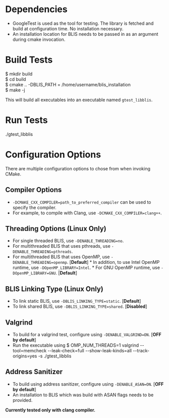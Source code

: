 # Dependencies
* GoogleTest is used as the tool for testing. The library is fetched and build at configuration time. No installation necessary. 
* An installation location for BLIS needs to be passed in as an argument during cmake invocation.

# Build Tests
$ mkdir build\
$ cd build\
$ cmake .. -DBLIS_PATH = /home/username/blis_installation\
$ make -j

This will build all executables into an executable named `gtest_libblis`.

# Run Tests
./gtest_libblis

# Configuration Options
There are multiple configuration options to chose from when invoking CMake. 

## Compiler Options
* `-DCMAKE_CXX_COMPILER=path_to_preferred_compiler` can be used to specify the compiler.
* For example, to compile with Clang, use `-DCMAKE_CXX_COMPILER=clang++`.

## Threading Options (Linux Only)
* For single threaded BLIS, use `-DENABLE_THREADING=no`.
* For multithreaded BLIS that uses pthreads, use `-DENABLE_THREADING=pthreads`.
* For multithreaded BLIS that uses OpenMP, use `-DENABLE_THREADING=openmp`. [**Default**]
      * In addition, to use Intel OpenMP runtime, use `-DOpenMP_LIBRARY=Intel`.
      * For GNU OpenMP runtime, use `-DOpenMP_LIBRARY=GNU`. [**Default**]

## BLIS Linking Type (Linux Only) 
* To link static BLIS, use `-DBLIS_LINKING_TYPE=static`. [**Default**]
* To link shared BLIS, use `-DBLIS_LINKING_TYPE=shared`. [**Disabled**]

## Valgrind
* To build for a valgrind test, configure using `-DENABLE_VALGRIND=ON`. [**OFF by default**]
* Run the executable using
$ OMP_NUM_THREADS=1 valgrind --tool=memcheck --leak-check=full --show-leak-kinds=all --track-origins=yes -s ./gtest_libblis

## Address Sanitizer
* To build using address sanitizer, configure using `-DENABLE_ASAN=ON`. [**OFF by default**]
* An installation to BLIS which was build with ASAN flags needs to be provided.

__Currently tested only with clang compiler.__